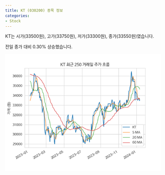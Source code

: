 ```yaml
---
title: KT (030200) 종목 정보
categories:
- Stock
---
```


KT는 시가(33500원), 고가(33750원), 저가(33300원), 종가(33550원)였습니다.

전일 종가 대비 0.30% 상승했습니다.

<!-- more -->

![030200](/assets/images/stock/030200.png)